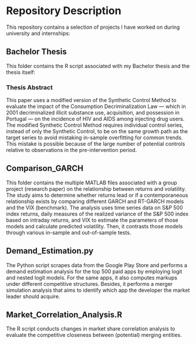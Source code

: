 
# Repository Description
This repository contains a selection of projects I have worked on during university and internships:

## Bachelor Thesis
This folder contains the R script associated with my Bachelor thesis and the thesis itself:

### Thesis Abstract 
This paper uses a modified version of the Synthetic Control Method to evaluate the impact of the Consumption Decriminalization Law — which in 2001 decriminalized illicit substance use, acquisition, and possession in Portugal — on the incidence of HIV and AIDS among injecting drug users. The modified Synthetic Control Method requires individual control series, instead of only the Synthetic Control, to be on the same growth path as the target series to avoid mistaking in-sample overfitting for common trends. This mistake is possible because of the large number of potential controls relative to observations in the pre-intervention period. 


## Comparison_GARCH
This folder contains the multiple MATLAB files associated with a group project (research paper) on the relationship between returns and volatility. The study aims to determine whether returns lead or if a contemporaneous relationship exists by comparing different GARCH and RT-GARCH models and the VIX (benchmark). The analysis uses time series data on S&P 500 index returns, daily measures of the realized variance of the S&P 500 index based on intraday returns, and VIX to estimate the parameters of those models and calculate predicted volatility. Then, it contrasts those models through various in-sample and out-of-sample tests. 

## Demand_Estimation.py
The Python script scrapes data from the Google Play Store and performs a demand estimation analysis for the top 500 paid apps by employing logit and nested logit models. For the same apps, it also computes markups under different competitive structures. Besides, it performs a merger simulation analysis that aims to identify which app the developer the market leader should acquire. 

## Market_Correlation_Analysis.R
The R script conducts changes in market share correlation analysis to evaluate the competitive closeness between (potential) merging entities.
